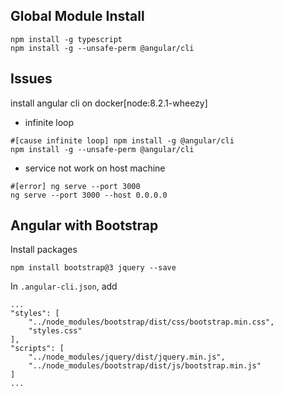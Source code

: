 ## Global Module Install
```
npm install -g typescript
npm install -g --unsafe-perm @angular/cli
```

## Issues
install angular cli on docker[node:8.2.1-wheezy]
- infinite loop
```
#[cause infinite loop] npm install -g @angular/cli
npm install -g --unsafe-perm @angular/cli
```
- service not work on host machine
```
#[error] ng serve --port 3000
ng serve --port 3000 --host 0.0.0.0
```

## Angular with Bootstrap
Install packages
```
npm install bootstrap@3 jquery --save
```

In `.angular-cli.json`, add
```
...
"styles": [
    "../node_modules/bootstrap/dist/css/bootstrap.min.css",
    "styles.css"
],
"scripts": [
    "../node_modules/jquery/dist/jquery.min.js",
    "../node_modules/bootstrap/dist/js/bootstrap.min.js"
]
...
```
